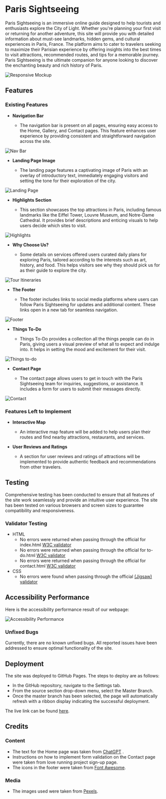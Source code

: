 # Paris Sightseeing

Paris Sightseeing is an immersive online guide designed to help tourists and enthusiasts explore the City of Light. Whether you're planning your first visit or returning for another adventure, this site will provide you with detailed information about must-see landmarks, hidden gems, and cultural experiences in Paris, France. The platform aims to cater to travelers seeking to maximize their Parisian experience by offering insights into the best times to visit attractions, recommended routes, and tips for a memorable journey. Paris Sightseeing is the ultimate companion for anyone looking to discover the enchanting beauty and rich history of Paris.

![Responsive Mockup](assets/images/readme_images/responsive_paris.PNG)

## Features

### Existing Features

- **Navigation Bar**

  - The navigation bar is present on all pages, ensuring easy access to the Home, Gallery, and Contact pages. This feature enhances user experience by providing consistent and straightforward navigation across the site.

![Nav Bar](assets/images/readme_images/nav_paris.PNG)

- **Landing Page Image**

  - The landing page features a captivating image of Paris with an overlay of introductory text, immediately engaging visitors and setting the tone for their exploration of the city.

![Landing Page](assets/images/readme_images/hero_paris.PNG)

- **Highlights Section**

  - This section showcases the top attractions in Paris, including famous landmarks like the Eiffel Tower, Louvre Museum, and Notre-Dame Cathedral. It provides brief descriptions and enticing visuals to help users decide which sites to visit.

![Highlights](assets/images/readme_images/thingstodohero_paris.PNG)

- **Why Choose Us?**

  - Some details on services offered users curated daily plans for exploring Paris, tailored according to the interests such as art, history, and food. This helps visitors see why they should pick us for as their guide to explore the city.

![Tour Itineraries](assets/images/readme_images/reasonstb_paris.PNG)

- **The Footer**

  - The footer includes links to social media platforms where users can follow Paris Sightseeing for updates and additional content. These links open in a new tab for seamless navigation.

![Footer](assets/images/readme_images/footer_paris.PNG)

- **Things To-Do**

  - Things To-Do provides a collection all the things people can do in Paris, giving users a visual preview of what all to expect and indulge into. It helps in setting the mood and excitement for their visit.

![Things to-do](assets/images/readme_images/thingstodo_paris.PNG)

- **Contact Page**

  - The contact page allows users to get in touch with the Paris Sightseeing team for inquiries, suggestions, or assistance. It includes a form for users to submit their messages directly.

![Contact](assets/images/readme_images/contactus_paris.PNG)

### Features Left to Implement

- **Interactive Map**

  - An interactive map feature will be added to help users plan their routes and find nearby attractions, restaurants, and services.

- **User Reviews and Ratings**

  - A section for user reviews and ratings of attractions will be implemented to provide authentic feedback and recommendations from other travelers.

## Testing

Comprehensive testing has been conducted to ensure that all features of the site work seamlessly and provide an intuitive user experience. The site has been tested on various browsers and screen sizes to guarantee compatibility and responsiveness.

### Validator Testing

- HTML
  - No errors were returned when passing through the official for index.html [W3C validator](https://validator.w3.org/nu/?doc=https://ektamehra.github.io/Paris_siteseeing_em/index.html)
  - No errors were returned when passing through the official for to-do.html [W3C validator](https://validator.w3.org/nu/?doc=https://ektamehra.github.io/Paris_siteseeing_em/to-do.html)
  - No errors were returned when passing through the official for contact.html [W3C validator](https://validator.w3.org/nu/?doc=https://ektamehra.github.io/Paris_siteseeing_em/contact.html)
- CSS
  - No errors were found when passing through the official [(Jigsaw) validator](https://jigsaw.w3.org/css-validator/validator?uri=https://ektamehra.github.io/Paris_siteseeing_em/assets/css/style.css)

## Accessibility Performance

Here is the accessibility performance result of our webpage:

![Accessibility Performance](assets/images/readme_images/accessibility_paris.PNG)

### Unfixed Bugs

Currently, there are no known unfixed bugs. All reported issues have been addressed to ensure optimal functionality of the site.

## Deployment

The site was deployed to GitHub Pages. The steps to deploy are as follows:

- In the GitHub repository, navigate to the Settings tab.
- From the source section drop-down menu, select the Master Branch.
- Once the master branch has been selected, the page will automatically refresh with a ribbon display indicating the successful deployment.

The live link can be found [here](https://ektamehra.github.io/Paris_siteseeing_em/).

## Credits

### Content

- The text for the Home page was taken from [ChatGPT](https://chatgpt.com/) .
- Instructions on how to implement form validation on the Contact page were taken from love running project sign-up page.
- The icons in the footer were taken from [Font Awesome](https://fontawesome.com/).

### Media

- The images used were taken from [Pexels](https://www.pexels.com/).
